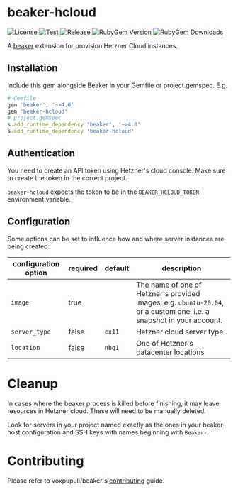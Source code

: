 # beaker-hcloud

[![License](https://img.shields.io/github/license/voxpupuli/beaker-hcloud.svg)](https://github.com/voxpupuli/beaker-hcloud/blob/master/LICENSE)
[![Test](https://github.com/voxpupuli/beaker-hcloud/actions/workflows/test.yml/badge.svg)](https://github.com/voxpupuli/beaker-hcloud/actions/workflows/test.yml)
[![Release](https://github.com/voxpupuli/beaker-hcloud/actions/workflows/release.yml/badge.svg)](https://github.com/voxpupuli/beaker-hcloud/actions/workflows/release.yml)
[![RubyGem Version](https://img.shields.io/gem/v/beaker-hcloud.svg)](https://rubygems.org/gems/beaker-hcloud)
[![RubyGem Downloads](https://img.shields.io/gem/dt/beaker-hcloud.svg)](https://rubygems.org/gems/beaker-hcloud)

A [beaker](https://github.com/voxpupuli/beaker) extension for provision Hetzner Cloud instances.

## Installation

Include this gem alongside Beaker in your Gemfile or project.gemspec. E.g.

```ruby
# Gemfile
gem 'beaker', '~>4.0'
gem 'beaker-hcloud'
# project.gemspec
s.add_runtime_dependency 'beaker', '~>4.0'
s.add_runtime_dependency 'beaker-hcloud'
```

## Authentication

You need to create an API token using Hetzner's cloud console. Make
sure to create the token in the correct project.

`beaker-hcloud` expects the token to be in the `BEAKER_HCLOUD_TOKEN`
environment variable.

## Configuration

Some options can be set to influence how and where server instances
are being created:


| configuration option | required | default | description |
| -------------------- | -------- | ------- | ----------- |
| `image`              | true     |         | The name of one of Hetzner's provided images, e.g. `ubuntu-20.04`, or a custom one, i.e. a snapshot in your account. |
| `server_type`       | false    | `cx11`  | Hetzner cloud server type |
| `location`           | false    | `nbg1`  | One of Hetzner's datacenter locations |

# Cleanup

In cases where the beaker process is killed before finishing, it may leave resources in Hetzner cloud. These will need to be manually deleted.

Look for servers in your project named exactly as the ones in your beaker host configuration and SSH keys with names beginning with `Beaker-`.

# Contributing

Please refer to voxpupuli/beaker's [contributing](https://github.com/voxpupuli/beaker/blob/master/CONTRIBUTING.md) guide.

